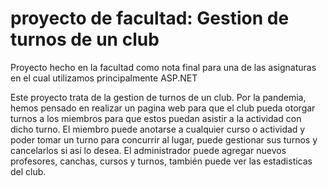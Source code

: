 # proyecto de facultad: Gestion de turnos de un club
Proyecto hecho en la facultad como nota final para una de las asignaturas en el cual utilizamos principalmente ASP.NET

Este proyecto trata de la gestion de turnos de un club. Por la pandemia, hemos pensado en realizar un pagina web para que el club pueda otorgar turnos a los miembros para que estos puedan asistir a la actividad con dicho turno. El miembro puede anotarse a cualquier curso o actividad y poder tomar un turno para concurrir al lugar, puede gestionar sus turnos y cancelarlos si así lo desea. El administrador puede agregar nuevos profesores, canchas, cursos y turnos, también puede ver las estadisticas del club.
